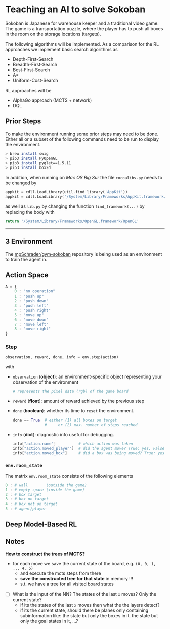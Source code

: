 # Teaching an AI to solve Sokoban

Sokoban is Japanese for warehouse keeper and a traditional video game. The game is a transportation
puzzle, where the player has to push all boxes in the room on the storage locations (targets). 

The following algorithms will be implemented. As a comparison for the RL approaches we implement 
basic search algorithms as 
    
- Depth-First-Search 
- Breadth-First-Search
- Best-First-Search
- A* 
- Uniform-Cost-Search
  
RL approaches will be 

- AlphaGo approach (MCTS + network)  
- DQL 


## Prior Steps
To make the environment running some prior steps may need to be done. Either all 
or a subset of the following commands need to be run to display the environment.

```bash
> brew install swig
> pip3 install PyOpenGL
> pip3 install pyglet==1.5.11
> pip3 install box2d
```

In addition, when running on _Mac OS Big Sur_ the file `cocoalibs.py` needs to be changed by 

```python
appkit = cdll.LoadLibrary(util.find_library('AppKit'))                           # remove this 
appkit = cdll.LoadLibrary('/System/Library/Frameworks/AppKit.framework/AppKit')  # add this
```

as well as `lib.py` by changing the function `find_framework(...)` by replacing 
the body with

```python
return '/System/Library/Frameworks/OpenGL.framework/OpenGL' 
```

---

## 3 Environment

The [mpSchrader/gym-sokoban](https://github.com/mpSchrader/gym-sokoban) repository is being used as an environment 
to train the agent in. 

## Action Space
```python
A = {
    0 : "no operation"
    1 : "push up" 
    2 : "push down"
    3 : "push left"
    4 : "push right"
    5 : "move up"
    6 : "move down" 
    7 : "move left" 
    8 : "move right" 
}
```

### Step 

```python
observation, reward, done, info = env.step(action)
```
with

-  `observation` (__object__): an environment-specific object representing your observation of the environment
   ```python 
   # represents the pixel data (rgb) of the game board
   ```

- `reward` (__float__): amount of reward achieved by the previous step

- `done` (__boolean__): whether its time to `reset` the environment. 
    ```python
    done == True  # either (1) all boxes on target 
                  #     or (2) max. number of steps reached 
    ``` 

-  `info` (__dict__): diagnostic info useful for debugging. 
    ```python
    info["action.name"]          # which action was taken
    info["action.moved_player"]  # did the agent move? True: yes, False: no
    info["action.moved_box"]     # did a box was being moved? True: yes, False: no
    ``` 

### `env.room_state`

The matrix `env.room_state` consists of the following elements
```python
0 : # wall        (outside the game) 
1 : # empty space (inside the game)
2 : # box target 
3 : # box on target
4 : # box not on target
5 : # agent/player
```

## Deep Model-Based RL 

## Notes 

__How to construct the trees of MCTS?__

- for each move we save the current state of the board, e.g. `(0, 0, 1, ... 4, 5)`
    - and execute the mcts steps from there 
    - __save the constructed tree for that state__ in memory !!! 
    - s.t. we have a tree for all visited board states 
    
- [ ] What is the input of the NN? The states of the last `x` moves? Only the current state? 
    - if its the states of the last `x` moves then what the the layers detect?  
    - if its the current state, should there be planes only containing subinformation like: 
    the state but only the boxes in it. the state but only the goal states in it, ...? 
